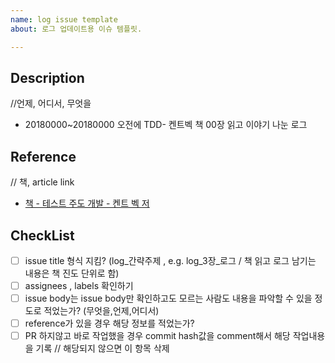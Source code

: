 ```yaml
---
name: log issue template
about: 로그 업데이트용 이슈 템플릿.

---
```

## Description
//언제, 어디서, 무엇을
- 20180000~20180000 오전에 TDD- 켄트벡 책 00장 읽고 이야기 나눈 로그

## Reference
// 책, article link
- [책 - 테스트 주도 개발 - 켄트 벡 저](http://www.insightbook.co.kr/book/ppp-시리즈/테스트-주도-개발)

## CheckList
- [ ] issue title 형식 지킴? (log_간략주제 , e.g. log_3장_로그 / 책 읽고 로그 남기는 내용은 책 진도 단위로 함)
- [ ] assignees , labels 확인하기 
- [ ] issue body는 issue body만 확인하고도 모르는 사람도 내용을 파악할 수 있을 정도로 적었는가? (무엇을,언제,어디서)
- [ ] reference가 있을 경우 해당 정보를 적었는가?
- [ ] PR 하지않고 바로 작업했을 경우 commit hash값을 comment해서 해당 작업내용을 기록 // 해당되지 않으면 이 항목 삭제
